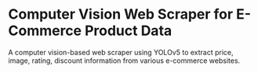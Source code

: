 # Computer Vision Web Scraper for E-Commerce Product Data
A computer vision-based web scraper using YOLOv5 to extract price, image, rating, discount information from various e-commerce websites.

